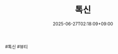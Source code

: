 ﻿---
title: "톡신"
date: 2025-06-27T02:18:09+09:00
lastmod: 2025-06-27T02:18:09+09:00
type: docs
sidebar:
  open: true
weight: 21
---
<div style="display:none">
  <meta property="article:published_time" content="2025-06-26T17:18:09Z" />
  <meta property="article:modified_time" content="2025-06-26T17:18:09Z" />
</div>
#톡신 #뷰티
